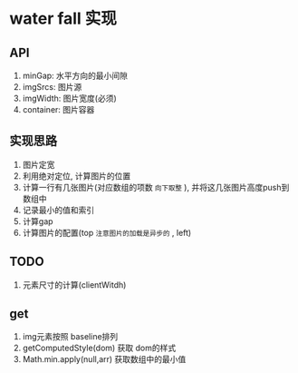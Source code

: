  # water fall 实现

 ## API
 
 1. minGap: 水平方向的最小间隙 
 2. imgSrcs: 图片源 
 3. imgWidth: 图片宽度(必须)
 4. container: 图片容器
 ## 实现思路

 1. 图片定宽
 2. 利用绝对定位, 计算图片的位置
 3. 计算一行有几张图片(对应数组的项数 `向下取整` ), 并将这几张图片高度push到数组中
 4. 记录最小的值和索引
 5. 计算gap
 6. 计算图片的配置(top `注意图片的加载是异步的` , left)

## TODO

1. 元素尺寸的计算(clientWitdh)

## get

1. img元素按照 baseline排列
2. getComputedStyle(dom) 获取 dom的样式
3. Math.min.apply(null,arr) 获取数组中的最小值
